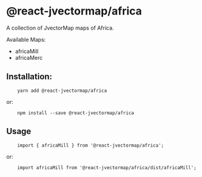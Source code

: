# @react-jvectormap/africa

A collection of JvectorMap maps of Africa.

Available Maps:

- africaMill
- africaMerc

## Installation:

```
    yarn add @react-jvectormap/africa
```

or:

```
    npm install --save @react-jvectormap/africa
```

## Usage

```
    import { africaMill } from '@react-jvectormap/africa';
```

or:

```
    import africaMill from '@react-jvectormap/africa/dist/africaMill';
```
